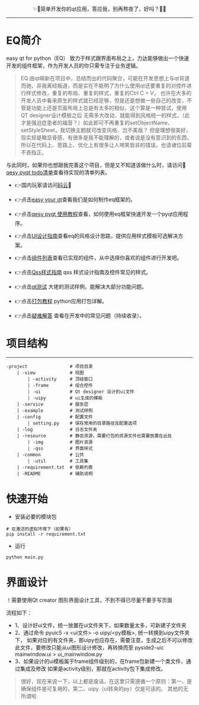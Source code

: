 <div style="text-align: center;">✨👀简单开发你的qt应用，答应我，别再熬夜了，好吗？👀✨</div>

---

# EQ简介

easy qt for python（EQ） 致力于样式跟界面布局之上，力达能够做出一个快速开发的组件框架，作为开发人员的你只需专注于业务逻辑。

> EQ 由qt萌新在项目中，总结而出的代码聚合，可能在开发思想上与qt背道而驰，非我离经叛道，而是实在不能明了为什么使用qt还要重复的对控件进行样式修改，重复的布局、重复的样式，重复的Ctrl C + V，
>也许在大多的开发人员中看来原生的样式就已经足够，但是还是想做一些自己的改变，不管是功能上还是页面布局上总是有太多的相似，这个算是一种尝试，使用QT designer设计模板之后
>无需多大改动，就能得到风格统一的样式，（此才是强迫症患者的福音？）如此即可不再重复的setObjectName、setStyleSheet，我切换主题就可改变风格、岂不美哉？
>但是理想很美好，现实却是略显骨感，有很多是我不能理解的，或者说是没有意识到的东西，所以在代码上、思路上、优化上有很多让人啼笑皆非的错误，也请诸位前辈不吝指正。

与此同时，如果你也想跟我完善这个项目，但是又不知道该做什么时，请访问📃[qesy pyqt todo清单](todo/readme.md)查看待实现的清单列表。

- 👉国内玩家请访问[码云](https://gitee.com/pymu/easy-pyqt)🚩

- 👉点击[easy your qt](help/readme.md)查看我们是如何制作eq框架的。

- 👉点击[qesy pyqt 使用教程](start/readme.md)查看，如何使用eq框架快速开发一个pyqt应用程序。

- 👉点击[UI设计指南](ui/readme.md)查看eq的风格设计思路，提供应用样式模板可选解决方案。

- 👉点击[组件列表](frame/readme.md)查看已实现的组件，从中选择你喜欢的组件进行开发吧。

- 👉点击[Qss样式指南](style/readme.md) qss 样式设计指南及控件常见的样式。

- 👉点击[qt测试](https://github.com/PyQt5/PyQt) 大佬的测试样例，能解决大部分功能问题。

- 👉点击[打包教程](package/readme.md) python应用打包详解。

- 👉点击[疑难解答](package/readme.md) 查看在开发中的常见问题（持续收录）。



# 项目结构
---
    -project                # 项目目录
        | -view             # 视图
            | -activity     # 顶级窗口
            | -frame        # 组合控件
            | -ui           # Qt designer 设计的ui文件
            | -uipy         # ui生成的模板
        | -service          # 服务层
        | -example          # 测试样例
        | -config           # 配置文件
            | setting.py    # 保存常用的目录路径及配置选项
        | -log              # 日志文件夹
        | -resource         # 静态资源，需要打包的资源文件也需要放置在此处
            | -img          # 图片资源
            | -qss          # 界面样式
        | -common           # 公共
            | -util         # 工具集
        | -requirement.txt  # 依赖列表
        | -README           # 辅助说明

# 快速开始

- 安装必要的模块包
```shell script
# 在激活的虚拟环境下（如果有）
pip install -r requirement.txt
```

- 运行
```shell script
python main.py
```

# 界面设计
！需要使用Qt creator 图形界面设计工具，不到不得已尽量不要手写页面

流程如下：
- 1、设计好ui文件，统一放置在ui文件夹下，如果数量太多，可新建子文件夹
- 2、通过命令 pyuic5 -x <ui文件> -o uipy/<py模板>, 统一转换到uipy文件夹下，
     如果对应的有文件夹，那uipy也应存在，需要注意，生成之后不可以修改此文件，要修改只能从ui图形设计修改，再转换而至
     pyside2-uic mainwindow.ui > ui_mainwindow.py
- 3、如果设计的ui模板属于frame组件级别的，在frame包新建一个类文件，通过集成及修改
      如果是activity级别，那就在activity包下集成修改。
> 很好，现在来说一下，以上都是废话，在这里只需遵循一个原则：第一、是确保组件是可复用的，第二、uipy（ui转来的py）仅是可读的。
> 其他的无所谓啦
